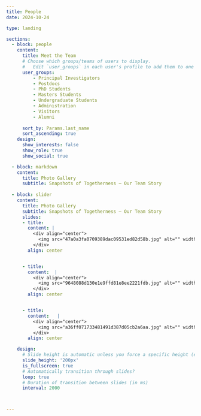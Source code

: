 ```yaml
---
title: People
date: 2024-10-24

type: landing

sections:
  - block: people
    content:
      title: Meet the Team
      # Choose which groups/teams of users to display.
      #   Edit `user_groups` in each user's profile to add them to one or more of these groups.
      user_groups:
          - Principal Investigators
          - Postdocs
          - PhD Students
          - Masters Students
          - Undergraduate Students
          - Administration
          - Visitors
          - Alumni
          
      sort_by: Params.last_name
      sort_ascending: true
    design:
      show_interests: false
      show_role: true
      show_social: true

  - block: markdown
    content:
      title: Photo Gallery
      subtitle: Snapshots of Togetherness — Our Team Story
    
  - block: slider
    content:
      title: Photo Gallery
      subtitle: Snapshots of Togetherness — Our Team Story
      slides:
      - title: 
        content: |  
          <div align="center">
            <img src="47a0a3fa0709389dac09531ed82d58b.jpg" alt="" width="70%" height="auto">
          </div>
        align: center


      - title: 
        content:  |  
          <div align="center">
            <img src="9648088d130e1e9ffd81e8ee2221fdb.jpg" alt="" width="70%" height="auto">
          </div>
        align: center


      - title: 
        content:   |  
          <div align="center">
            <img src="a36ff071733481491d387d05cb2a6aa.jpg" alt="" width="70%" height="auto">
          </div>
        align: center

    design:
      # Slide height is automatic unless you force a specific height (e.g. '400px')
      slide_height: '200px'
      is_fullscreen: true
      # Automatically transition through slides?
      loop: true
      # Duration of transition between slides (in ms)
      interval: 2000



---
```



